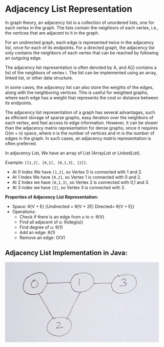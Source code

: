 # Adjacency List Representation

In graph theory, an adjacency list is a collection of unordered lists, one for each vertex in the graph. The lists contain the neighbors of each vertex, i.e., the vertices that are adjacent to it in the graph.

For an undirected graph, each edge is represented twice in the adjacency list, once for each of its endpoints. For a directed graph, the adjacency list only contains the neighbors of each vertex that can be reached by following an outgoing edge.

The adjacency list representation is often denoted by A, and A[i] contains a list of the neighbors of vertex i. The list can be implemented using an array, linked list, or other data structure.

In some cases, the adjacency list can also store the weights of the edges, along with the neighboring vertices. This is useful for weighted graphs, where each edge has a weight that represents the cost or distance between its endpoints.

The adjacency list representation of a graph has several advantages, such as efficient storage of sparse graphs, easy iteration over the neighbors of each vertex, and fast access to edge information. However, it can be slower than the adjacency matrix representation for dense graphs, since it requires O(m + n) space, where n is the number of vertices and m is the number of edges in the graph. In such cases, an adjacency matrix representation is often preferred.

In adjacency List, We have an array of List (ArrayList or LinkedList).

Example: `[[1,2], [0,2], [0,1,3], [2]]`.

- At 0 Index We have `[1,2]`, so Vertex 0 is connected with 1 and 2.
- At 1 Index We have `[0,2]`, so Vertex 1 is connected with 0 and 2.
- At 2 Index we have `[0,1,3]`, so Vertex 2 is connected with 0,1 and 3.
- At 3 index we have `[2]`, so Vertex 3 is connected with 2.


**Properties of Adjacency List Representation:**

- Space: θ(V + E) {Undirected = θ(V + 2E) Directed= θ(V + E)}
- Operations:
    - Check if there is an edge from u to v: θ(V)
    - Find all adjacent of u: θ(deg(u))
    - Find degree of u: θ(1)
    - Add an edge: θ(1)
    - Remove an edge: O(V)

## Adjacency List Implementation in Java:

![Sample graph](images/sample-graph-1.png)